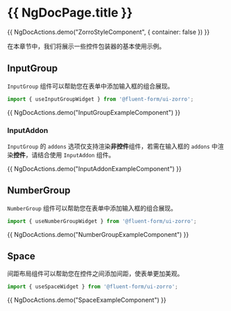 # {{ NgDocPage.title }}

{{ NgDocActions.demo("ZorroStyleComponent", { container: false }) }}

在本章节中，我们将展示一些控件包装器的基本使用示例。

## InputGroup

`InputGroup` 组件可以帮助您在表单中添加输入框的组合展现。

```ts
import { useInputGroupWidget } from '@fluent-form/ui-zorro';
```

{{ NgDocActions.demo("InputGroupExampleComponent") }}

### InputAddon

`InputGroup` 的 `addons` 选项仅支持渲染**非控件**组件，若需在输入框的 `addons` 中渲染**控件**，请结合使用 `InputAddon` 组件。

{{ NgDocActions.demo("InputAddonExampleComponent") }}

## NumberGroup

`NumberGroup` 组件可以帮助您在表单中添加输入框的组合展现。

```ts
import { useNumberGroupWidget } from '@fluent-form/ui-zorro';
```

{{ NgDocActions.demo("NumberGroupExampleComponent") }}

## Space

间距布局组件可以帮助您在控件之间添加间距，使表单更加美观。

```ts
import { useSpaceWidget } from '@fluent-form/ui-zorro';
```

{{ NgDocActions.demo("SpaceExampleComponent") }}
